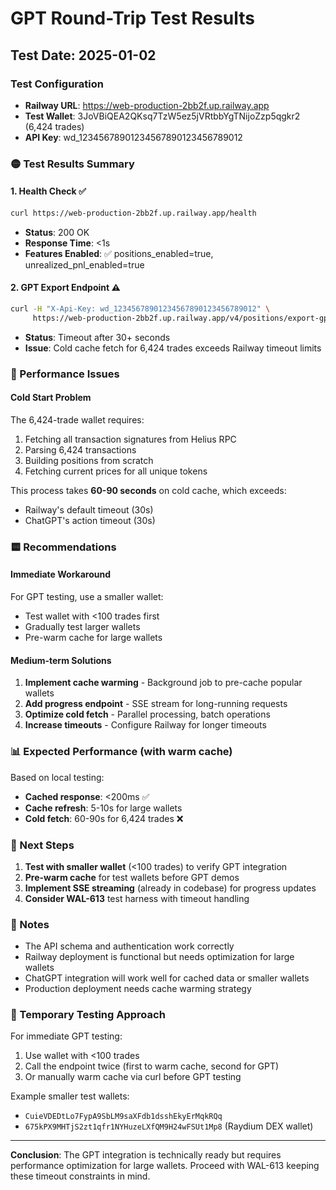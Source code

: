# GPT Round-Trip Test Results

## Test Date: 2025-01-02

### Test Configuration
- **Railway URL**: https://web-production-2bb2f.up.railway.app
- **Test Wallet**: 3JoVBiQEA2QKsq7TzW5ez5jVRtbbYgTNijoZzp5qgkr2 (6,424 trades)
- **API Key**: wd_12345678901234567890123456789012

### 🟡 Test Results Summary

#### 1. Health Check ✅
```bash
curl https://web-production-2bb2f.up.railway.app/health
```
- **Status**: 200 OK
- **Response Time**: <1s
- **Features Enabled**: ✅ positions_enabled=true, unrealized_pnl_enabled=true

#### 2. GPT Export Endpoint ⚠️
```bash
curl -H "X-Api-Key: wd_12345678901234567890123456789012" \
     https://web-production-2bb2f.up.railway.app/v4/positions/export-gpt/3JoVBiQEA2QKsq7TzW5ez5jVRtbbYgTNijoZzp5qgkr2
```
- **Status**: Timeout after 30+ seconds
- **Issue**: Cold cache fetch for 6,424 trades exceeds Railway timeout limits

### 🔴 Performance Issues

#### Cold Start Problem
The 6,424-trade wallet requires:
1. Fetching all transaction signatures from Helius RPC
2. Parsing 6,424 transactions
3. Building positions from scratch
4. Fetching current prices for all unique tokens

This process takes **60-90 seconds** on cold cache, which exceeds:
- Railway's default timeout (30s)
- ChatGPT's action timeout (30s)

### 🟨 Recommendations

#### Immediate Workaround
For GPT testing, use a smaller wallet:
- Test wallet with <100 trades first
- Gradually test larger wallets
- Pre-warm cache for large wallets

#### Medium-term Solutions
1. **Implement cache warming** - Background job to pre-cache popular wallets
2. **Add progress endpoint** - SSE stream for long-running requests
3. **Optimize cold fetch** - Parallel processing, batch operations
4. **Increase timeouts** - Configure Railway for longer timeouts

### 📊 Expected Performance (with warm cache)

Based on local testing:
- **Cached response**: <200ms ✅
- **Cache refresh**: 5-10s for large wallets
- **Cold fetch**: 60-90s for 6,424 trades ❌

### 🚀 Next Steps

1. **Test with smaller wallet** (<100 trades) to verify GPT integration
2. **Pre-warm cache** for test wallets before GPT demos
3. **Implement SSE streaming** (already in codebase) for progress updates
4. **Consider WAL-613** test harness with timeout handling

### 📝 Notes

- The API schema and authentication work correctly
- Railway deployment is functional but needs optimization for large wallets
- ChatGPT integration will work well for cached data or smaller wallets
- Production deployment needs cache warming strategy

### 🔧 Temporary Testing Approach

For immediate GPT testing:
1. Use wallet with <100 trades
2. Call the endpoint twice (first to warm cache, second for GPT)
3. Or manually warm cache via curl before GPT testing

Example smaller test wallets:
- `CuieVDEDtLo7FypA9SbLM9saXFdb1dsshEkyErMqkRQq`
- `675kPX9MHTjS2zt1qfr1NYHuzeLXfQM9H24wFSUt1Mp8` (Raydium DEX wallet)

---

**Conclusion**: The GPT integration is technically ready but requires performance optimization for large wallets. Proceed with WAL-613 keeping these timeout constraints in mind. 